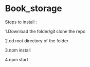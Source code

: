 # Book_storage
Steps to install :

1.Download the folder/git clone the repo

2.cd root directory of the folder

3.npm install

4.npm start
